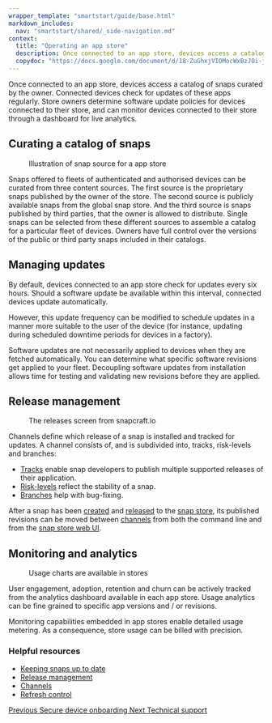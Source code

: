 ```yaml
---
wrapper_template: "smartstart/guide/base.html"
markdown_includes:
  nav: "smartstart/shared/_side-navigation.md"
context:
  title: "Operating an app store"
  description: Once connected to an app store, devices access a catalog of snaps curated by the owner. Connected devices check for updates of these apps regularly.
  copydoc: "https://docs.google.com/document/d/18-ZuGhxjVIOMocWxBzJOi-joHNSuD-zDxCT9ytcR1jM/edit"
---
```


Once connected to an app store, devices access a catalog of snaps curated by the owner. Connected devices check for updates of these apps regularly. Store owners determine software update policies for devices connected to their store, and can monitor devices connected to their store through a dashboard for live analytics.

## Curating a catalog of snaps

<figure>
  <img src="https://assets.ubuntu.com/v1/ed56703e-17408ec8532971e81758606615e2f00440c74198_2_690x291.png" alt="" style="margin: 0" />
  <figcaption>Illustration of snap source for a app store</figcaption>
</figure>

Snaps offered to fleets of authenticated and authorised devices can be curated from three content sources. The first source is the proprietary snaps published by the owner of the store. The second source is publicly available snaps from the global snap store. And the third source is snaps published by third parties, that the owner is allowed to distribute. Single snaps can be selected from these different sources to assemble a catalog for a particular fleet of devices. Owners have full control over the versions of the public or third party snaps included in their catalogs.

## Managing updates

By default, devices connected to an app store check for updates every six hours. Should a software update be available within this interval, connected devices update automatically.

However, this update frequency can be modified to schedule updates in a manner more suitable to the user of the device (for instance, updating during scheduled downtime periods for devices in a factory).

Software updates are not necessarily applied to devices when they are fetched automatically. You can determine what specific software revisions get applied to your fleet. Decoupling software updates from installation allows time for testing and validating new revisions before they are applied.

## Release management

<figure>
  <img src="https://assets.ubuntu.com/v1/cd144400-cd1444003e77879515eaf0b4bacc0eca97e3abab.png" alt="" style="margin: 0" />
  <figcaption>The releases screen from snapcraft.io</figcaption>
</figure>

Channels define which release of a snap is installed and tracked for updates. A channel consists of, and is subdivided into, tracks, risk-levels and branches:

* [Tracks](https://snapcraft.io/docs/channels#heading--tracks) enable snap developers to publish multiple supported releases of their application.
* [Risk-levels](https://snapcraft.io/docs/channels#heading--risk-levels) reflect the stability of a snap.
* [Branches](https://snapcraft.io/docs/channels#heading--branches) help with bug-fixing.

After a snap has been [created](https://snapcraft.io/docs/creating-a-snap) and [released](https://snapcraft.io/docs/releasing-your-app) to the [snap store](https://snapcraft.io/store), its published revisions can be moved between [channels](https://snapcraft.io/docs/channels) from both the command line and from the [snap store web UI](https://snapcraft.io/docs/using-the-snap-store).

## Monitoring and analytics

<figure>
  <img src="https://assets.ubuntu.com/v1/e2a6f31e-138aaa31f7468a5812970068ff7994f636e7873e_2_690x374.png" alt="" style="margin: 0;" />
  <figcaption>Usage charts are available in stores</figcaption>
</figure>

User engagement, adoption, retention and churn can be actively tracked from the analytics dashboard available in each app store. Usage analytics can be fine grained to specific app versions and / or revisions.

Monitoring capabilities embedded in app stores enable detailed usage metering. As a consequence, store usage can be billed with precision.

### Helpful resources

- [Keeping snaps up to date](https://snapcraft.io/docs/keeping-snaps-up-to-date)
- [Release management](https://snapcraft.io/docs/release-management)
- [Channels](https://snapcraft.io/docs/channels)
- [Refresh control](https://core.docs.ubuntu.com/en/build-store/refresh-control)

<footer class="p-article-pagination">
  <a class="p-article-pagination__link--previous" href="/smartstart/guide/secure-device-onboarding">
    <span class="p-article-pagination__label">Previous</span>
    <span class="p-article-pagination__title">Secure device onboarding</span>
  </a>
  <a class="p-article-pagination__link--next" href="/smartstart/guide/technical-support">
    <span class="p-article-pagination__label">Next</span>
    <span class="p-article-pagination__title">Technical support</span>
  </a>
</footer>
